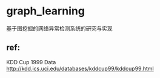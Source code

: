 # graph_learning
基于图挖掘的网络异常检测系统的研究与实现</br>

## ref:</br>
KDD Cup 1999 Data</br>
http://kdd.ics.uci.edu/databases/kddcup99/kddcup99.html</br>
